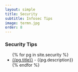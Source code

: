 ```yaml
---
layout: simple
title: Security
subtitle: Infosec Tips
image: termn.jpg
order: 8
---
```


### Security Tips

<ul>
{% for pg in site.security %}
    <li><a href="{{pg.url}}">{{pg.title}}</a> - {{pg.description}}</li>
{% endfor %}
</ul>
